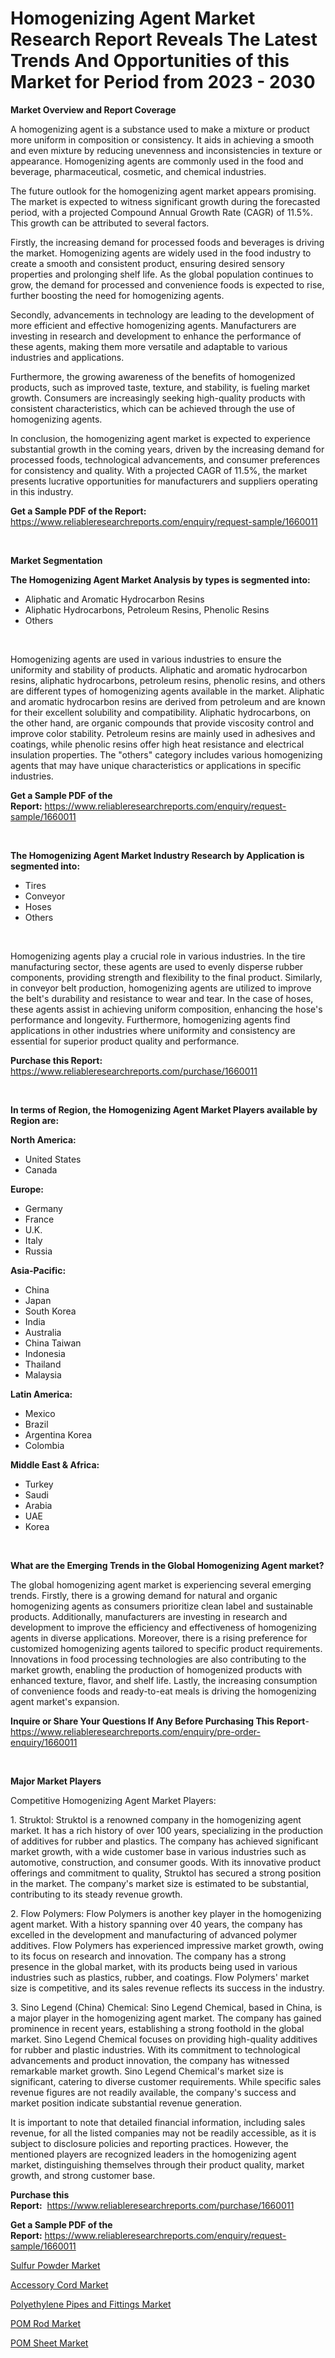 <p><h1>Homogenizing Agent Market Research Report Reveals The Latest Trends And Opportunities of this Market for Period from 2023 - 2030</h1></p><p><strong>Market Overview and Report Coverage</strong></p>
<p><p>A homogenizing agent is a substance used to make a mixture or product more uniform in composition or consistency. It aids in achieving a smooth and even mixture by reducing unevenness and inconsistencies in texture or appearance. Homogenizing agents are commonly used in the food and beverage, pharmaceutical, cosmetic, and chemical industries.</p><p>The future outlook for the homogenizing agent market appears promising. The market is expected to witness significant growth during the forecasted period, with a projected Compound Annual Growth Rate (CAGR) of 11.5%. This growth can be attributed to several factors.</p><p>Firstly, the increasing demand for processed foods and beverages is driving the market. Homogenizing agents are widely used in the food industry to create a smooth and consistent product, ensuring desired sensory properties and prolonging shelf life. As the global population continues to grow, the demand for processed and convenience foods is expected to rise, further boosting the need for homogenizing agents.</p><p>Secondly, advancements in technology are leading to the development of more efficient and effective homogenizing agents. Manufacturers are investing in research and development to enhance the performance of these agents, making them more versatile and adaptable to various industries and applications.</p><p>Furthermore, the growing awareness of the benefits of homogenized products, such as improved taste, texture, and stability, is fueling market growth. Consumers are increasingly seeking high-quality products with consistent characteristics, which can be achieved through the use of homogenizing agents.</p><p>In conclusion, the homogenizing agent market is expected to experience substantial growth in the coming years, driven by the increasing demand for processed foods, technological advancements, and consumer preferences for consistency and quality. With a projected CAGR of 11.5%, the market presents lucrative opportunities for manufacturers and suppliers operating in this industry.</p></p>
<p><strong>Get a Sample PDF of the Report:</strong> <a href="https://www.reliableresearchreports.com/enquiry/request-sample/1660011">https://www.reliableresearchreports.com/enquiry/request-sample/1660011</a></p>
<p>&nbsp;</p>
<p><strong>Market Segmentation</strong></p>
<p><strong>The Homogenizing Agent Market Analysis by types is segmented into:</strong></p>
<p><ul><li>Aliphatic and Aromatic Hydrocarbon Resins</li><li>Aliphatic Hydrocarbons, Petroleum Resins, Phenolic Resins</li><li>Others</li></ul></p>
<p>&nbsp;</p>
<p><p>Homogenizing agents are used in various industries to ensure the uniformity and stability of products. Aliphatic and aromatic hydrocarbon resins, aliphatic hydrocarbons, petroleum resins, phenolic resins, and others are different types of homogenizing agents available in the market. Aliphatic and aromatic hydrocarbon resins are derived from petroleum and are known for their excellent solubility and compatibility. Aliphatic hydrocarbons, on the other hand, are organic compounds that provide viscosity control and improve color stability. Petroleum resins are mainly used in adhesives and coatings, while phenolic resins offer high heat resistance and electrical insulation properties. The "others" category includes various homogenizing agents that may have unique characteristics or applications in specific industries.</p></p>
<p><strong>Get a Sample PDF of the Report:</strong>&nbsp;<a href="https://www.reliableresearchreports.com/enquiry/request-sample/1660011">https://www.reliableresearchreports.com/enquiry/request-sample/1660011</a></p>
<p>&nbsp;</p>
<p><strong>The Homogenizing Agent Market Industry Research by Application is segmented into:</strong></p>
<p><ul><li>Tires</li><li>Conveyor</li><li>Hoses</li><li>Others</li></ul></p>
<p>&nbsp;</p>
<p><p>Homogenizing agents play a crucial role in various industries. In the tire manufacturing sector, these agents are used to evenly disperse rubber components, providing strength and flexibility to the final product. Similarly, in conveyor belt production, homogenizing agents are utilized to improve the belt's durability and resistance to wear and tear. In the case of hoses, these agents assist in achieving uniform composition, enhancing the hose's performance and longevity. Furthermore, homogenizing agents find applications in other industries where uniformity and consistency are essential for superior product quality and performance.</p></p>
<p><strong>Purchase this Report:</strong>&nbsp; <a href="https://www.reliableresearchreports.com/purchase/1660011">https://www.reliableresearchreports.com/purchase/1660011</a></p>
<p>&nbsp;</p>
<p><strong>In terms of Region, the Homogenizing Agent Market Players available by Region are:</strong></p>
<p>
    <p> <strong> North America: </strong>
        <ul>
            <li>United States</li>
            <li>Canada</li>
        </ul>
        </p> 
    <p> <strong> Europe: </strong>
        <ul>
            <li>Germany</li>
            <li>France</li>
            <li>U.K.</li>
            <li>Italy</li>
            <li>Russia</li>
        </ul>
        </p> 
    <p> <strong> Asia-Pacific: </strong>
        <ul>
            <li>China</li>
            <li>Japan</li>
            <li>South Korea</li>
            <li>India</li>
            <li>Australia</li>
            <li>China Taiwan</li>
            <li>Indonesia</li>
            <li>Thailand</li>
            <li>Malaysia</li>
        </ul>
        </p> 
    <p> <strong> Latin America: </strong>
        <ul>
            <li>Mexico</li>
            <li>Brazil</li>
            <li>Argentina Korea</li>
            <li>Colombia</li>
        </ul>
        </p> 
    <p> <strong> Middle East & Africa: </strong>
        <ul>
            <li>Turkey</li>
            <li>Saudi</li>
            <li>Arabia</li>
            <li>UAE</li>
            <li>Korea</li>
        </ul>
    </p>
    </p>
<p>&nbsp;</p>
<p><strong>What are the Emerging Trends in the Global Homogenizing Agent market?</strong></p>
<p><p>The global homogenizing agent market is experiencing several emerging trends. Firstly, there is a growing demand for natural and organic homogenizing agents as consumers prioritize clean label and sustainable products. Additionally, manufacturers are investing in research and development to improve the efficiency and effectiveness of homogenizing agents in diverse applications. Moreover, there is a rising preference for customized homogenizing agents tailored to specific product requirements. Innovations in food processing technologies are also contributing to the market growth, enabling the production of homogenized products with enhanced texture, flavor, and shelf life. Lastly, the increasing consumption of convenience foods and ready-to-eat meals is driving the homogenizing agent market's expansion.</p></p>
<p><strong>Inquire or Share Your Questions If Any Before Purchasing This Report</strong>- <a href="https://www.reliableresearchreports.com/enquiry/pre-order-enquiry/1660011">https://www.reliableresearchreports.com/enquiry/pre-order-enquiry/1660011</a></p>
<p>&nbsp;</p>
<p><strong>Major Market Players</strong></p>
<p><p>Competitive Homogenizing Agent Market Players:</p><p>1. Struktol: Struktol is a renowned company in the homogenizing agent market. It has a rich history of over 100 years, specializing in the production of additives for rubber and plastics. The company has achieved significant market growth, with a wide customer base in various industries such as automotive, construction, and consumer goods. With its innovative product offerings and commitment to quality, Struktol has secured a strong position in the market. The company's market size is estimated to be substantial, contributing to its steady revenue growth.</p><p>2. Flow Polymers: Flow Polymers is another key player in the homogenizing agent market. With a history spanning over 40 years, the company has excelled in the development and manufacturing of advanced polymer additives. Flow Polymers has experienced impressive market growth, owing to its focus on research and innovation. The company has a strong presence in the global market, with its products being used in various industries such as plastics, rubber, and coatings. Flow Polymers' market size is competitive, and its sales revenue reflects its success in the industry.</p><p>3. Sino Legend (China) Chemical: Sino Legend Chemical, based in China, is a major player in the homogenizing agent market. The company has gained prominence in recent years, establishing a strong foothold in the global market. Sino Legend Chemical focuses on providing high-quality additives for rubber and plastic industries. With its commitment to technological advancements and product innovation, the company has witnessed remarkable market growth. Sino Legend Chemical's market size is significant, catering to diverse customer requirements. While specific sales revenue figures are not readily available, the company's success and market position indicate substantial revenue generation.</p><p>It is important to note that detailed financial information, including sales revenue, for all the listed companies may not be readily accessible, as it is subject to disclosure policies and reporting practices. However, the mentioned players are recognized leaders in the homogenizing agent market, distinguishing themselves through their product quality, market growth, and strong customer base.</p></p>
<p><strong>Purchase this Report:</strong>&nbsp;&nbsp;<a href="https://www.reliableresearchreports.com/purchase/1660011">https://www.reliableresearchreports.com/purchase/1660011</a></p>
<p></p>
<p><strong>Get a Sample PDF of the Report:</strong>&nbsp;<a href="https://www.reliableresearchreports.com/enquiry/request-sample/1660011">https://www.reliableresearchreports.com/enquiry/request-sample/1660011</a></p>
<p><p><a href="https://github.com/mahnoor2003/Market-Research-Report-List-1/blob/main/sulfur-powder-market.md">Sulfur Powder Market</a></p><p><a href="https://github.com/deliacustodio40/Market-Research-Report-List-1/blob/main/accessory-cord-market.md">Accessory Cord Market</a></p><p><a href="https://github.com/scarol104/Market-Research-Report-List-1/blob/main/polyethylene-pipes-and-fittings-market.md">Polyethylene Pipes and Fittings Market</a></p><p><a href="https://github.com/abdelrhmankishk22/Market-Research-Report-List-1/blob/main/pom-rod-market.md">POM Rod Market</a></p><p><a href="https://github.com/maliyahmorrow6654/Market-Research-Report-List-1/blob/main/pom-sheet-market.md">POM Sheet Market</a></p></p>